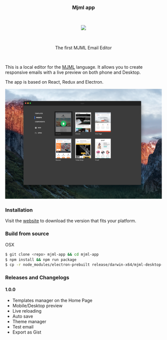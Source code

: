 <h3 align="center">
	Mjml app
</h3>

<br />

<p align="center">
	<a href="#" target="_blank">
    	<img width="250"src="https://mjml.io/assets/img/component.png">
    </a>
</p>

<br />

<p align="center">
	The first MJML Email Editor
</p>

<br />

This is a local editor for the [MJML](https://github.com/mjmlio/mjml) language.
It allows you to create responsive emails with a live preview on both phone and Desktop.

The app is based on React, Redux and Electron.

<p align="center">
  <img src="screenshot.png">
</p>

### Installation

Visit the [website](http://mjmlio.github.io/mjml-app/) to download the version that fits your platform.

### Build from source

OSX

``` bash
$ git clone <repo> mjml-app && cd mjml-app
$ npm install && npm run package
$ cp -r node_modules/electron-prebuilt release/darwin-x64/mjml-desktop-darwin-x64/mjml-app.app/Contents/Resources/app/node_modules/
```

### Releases and Changelogs

#### 1.0.0
 - Templates manager on the Home Page
 - Mobile/Desktop preview
 - Live reloading
 - Auto save
 - Theme manager
 - Test email
 - Export as Gist
